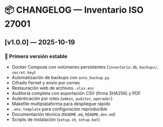 # 📦 CHANGELOG — Inventario ISO 27001

## [v1.0.0] — 2025-10-19

### 🚀 Primera versión estable

- Docker Compose con volúmenes persistentes (`inventario.db`, `backups/`, `secret.key`)
- Automatización de backups con `auto_backup.py`
- Cifrado Fernet y envío por correo
- Restauración web de archivos `.xlsx.enc`
- Auditoría completa con exportación CSV (firma SHA256) y PDF
- Autenticación por roles (`admin`, `auditor`, `operador`)
- Makefile multiplataforma para despliegue rápido
- `.env.template` para configuración reproducible
- Documentación técnica (`README.md`, `README.dev.md`)
- Scripts de instalación (`setup.sh`, `setup.bat`)
